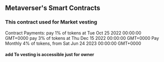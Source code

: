 ## Metaverser's Smart Contracts

### This contract used for Market vesting

Contract Payments:
pay 1% of tokens at Tue Oct 25 2022 00:00:00 GMT+0000
pay 3% of tokens at Thu Dec 15 2022 00:00:00 GMT+0000
Pay Monthly 4% of tokens, from Sat Jun 24 2023 00:00:00 GMT+0000

#### add To vesting is accessible just for owner
